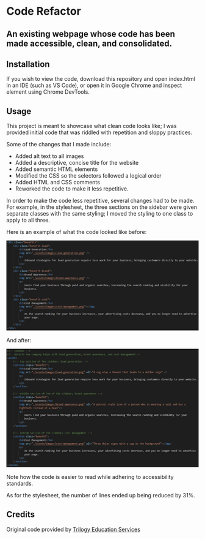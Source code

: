 # Code Refactor

## An existing webpage whose code has been made accessible, clean, and consolidated. 

## Installation

If you wish to view the code, download this repository and open index.html in an IDE (such as VS Code), or open it in Google Chrome and inspect element using Chrome DevTools. 

## Usage

This project is meant to showcase what clean code looks like; I was provided initial code that was riddled with repetition and sloppy practices. 

Some of the changes that I made include: 

* Added alt text to all images 
* Added a descriptive, concise title for the website 
* Added semantic HTML elements 
* Modified the CSS so the selectors followed a logical order
* Added HTML and CSS comments 
* Reworked the code to make it less repetitive.

In order to make the code less repetitive, several changes had to be made. For example, in the stylesheet, the three sections on the sidebar were given separate classes with the same styling; I moved the styling to one class to apply to all three. 

Here is an example of what the code looked like before:

![Code before changes](assets/README-assets/before-code.jpeg)

And after:

![Code before changes](assets/README-assets/after-code.jpeg)

Note how the code is easier to read while adhering to accessibility standards. 

As for the stylesheet, the number of lines ended up being reduced by 31%. 

## Credits 

Original code provided by [Trilogy Education Services](https://www.trilogyed.com/)